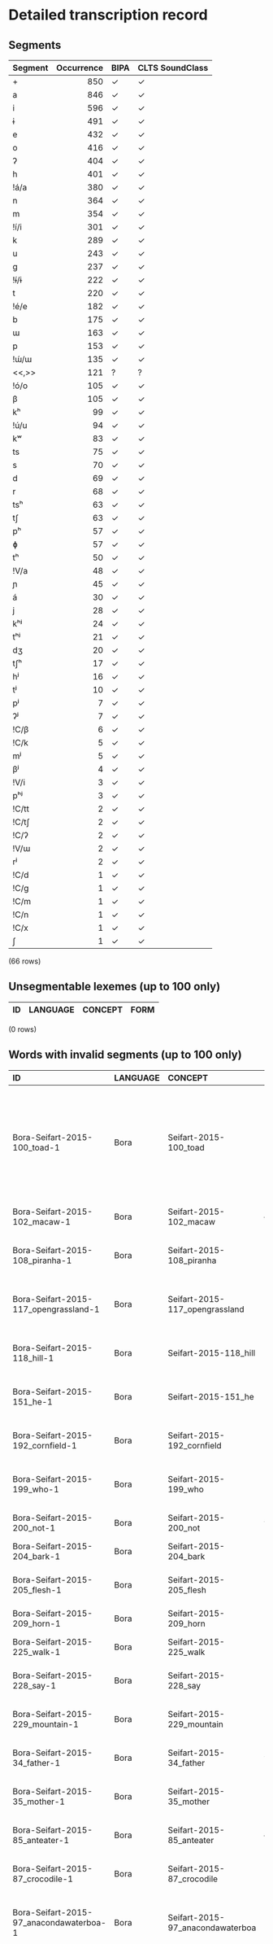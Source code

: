 
# Detailed transcription record

## Segments

| Segment | Occurrence | BIPA | CLTS SoundClass |
|:----------|-------------:|:-------|:------------------|
| + | 850 | ✓ | ✓ |
| a | 846 | ✓ | ✓ |
| i | 596 | ✓ | ✓ |
| ɨ | 491 | ✓ | ✓ |
| e | 432 | ✓ | ✓ |
| o | 416 | ✓ | ✓ |
| ʔ | 404 | ✓ | ✓ |
| h | 401 | ✓ | ✓ |
| !á/a | 380 | ✓ | ✓ |
| n | 364 | ✓ | ✓ |
| m | 354 | ✓ | ✓ |
| !í/i | 301 | ✓ | ✓ |
| k | 289 | ✓ | ✓ |
| u | 243 | ✓ | ✓ |
| g | 237 | ✓ | ✓ |
| !ɨ́/ɨ | 222 | ✓ | ✓ |
| t | 220 | ✓ | ✓ |
| !é/e | 182 | ✓ | ✓ |
| b | 175 | ✓ | ✓ |
| ɯ | 163 | ✓ | ✓ |
| p | 153 | ✓ | ✓ |
| !ɯ́/ɯ | 135 | ✓ | ✓ |
| <<,>> | 121 | ? | ? |
| !ó/o | 105 | ✓ | ✓ |
| β | 105 | ✓ | ✓ |
| kʰ | 99 | ✓ | ✓ |
| !ú/u | 94 | ✓ | ✓ |
| kʷ | 83 | ✓ | ✓ |
| ts | 75 | ✓ | ✓ |
| s | 70 | ✓ | ✓ |
| d | 69 | ✓ | ✓ |
| r | 68 | ✓ | ✓ |
| tsʰ | 63 | ✓ | ✓ |
| tʃ | 63 | ✓ | ✓ |
| pʰ | 57 | ✓ | ✓ |
| ɸ | 57 | ✓ | ✓ |
| tʰ | 50 | ✓ | ✓ |
| !V/a | 48 | ✓ | ✓ |
| ɲ | 45 | ✓ | ✓ |
| á | 30 | ✓ | ✓ |
| j | 28 | ✓ | ✓ |
| kʰʲ | 24 | ✓ | ✓ |
| tʰʲ | 21 | ✓ | ✓ |
| dʒ | 20 | ✓ | ✓ |
| tʃʰ | 17 | ✓ | ✓ |
| hʲ | 16 | ✓ | ✓ |
| tʲ | 10 | ✓ | ✓ |
| pʲ | 7 | ✓ | ✓ |
| ʔʲ | 7 | ✓ | ✓ |
| !C/β | 6 | ✓ | ✓ |
| !C/k | 5 | ✓ | ✓ |
| mʲ | 5 | ✓ | ✓ |
| βʲ | 4 | ✓ | ✓ |
| !V/i | 3 | ✓ | ✓ |
| pʰʲ | 3 | ✓ | ✓ |
| !C/tt | 2 | ✓ | ✓ |
| !C/tʃ | 2 | ✓ | ✓ |
| !C/ʔ | 2 | ✓ | ✓ |
| !V/ɯ | 2 | ✓ | ✓ |
| rʲ | 2 | ✓ | ✓ |
| !C/d | 1 | ✓ | ✓ |
| !C/g | 1 | ✓ | ✓ |
| !C/m | 1 | ✓ | ✓ |
| !C/n | 1 | ✓ | ✓ |
| !C/x | 1 | ✓ | ✓ |
| ʃ | 1 | ✓ | ✓ |

(66 rows)



## Unsegmentable lexemes (up to 100 only)

| ID | LANGUAGE | CONCEPT | FORM |
|------|------------|-----------|--------|

(0 rows)



## Words with invalid segments (up to 100 only)

| ID | LANGUAGE | CONCEPT | FORM | SEGMENTS |
|:-------------------------------------------|:-----------|:---------------------------------|:--------------------------------------------------|:------------------------------------------------------------------------------------------------------------------------------------------------------------------------------|
| Bora-Seifart-2015-100_toad-1 | Bora | Seifart-2015-100_toad | aʔkʰókʷa, βɯ́ɯ́ríʔií, níhʲakʷa, mɯʔmɨ́pa, áákʰɯpa | a ʔ kʰ !ó/o kʷ a <s> <<,>> </s> + β !ɯ́/ɯ !ɯ́/ɯ r !í/i ʔ i !í/i <s> <<,>> </s> + n !í/i hʲ a kʷ a <s> <<,>> </s> + m ɯ ʔ m !ɨ́/ɨ p a <s> <<,>> </s> + !á/a !á/a kʰ ɯ p a |
| Bora-Seifart-2015-102_macaw-1 | Bora | Seifart-2015-102_macaw | ɨ́ɨ́βaá, íɲaʔa | !ɨ́/ɨ !ɨ́/ɨ β a !á/a <s> <<,>> </s> + !í/i ɲ a ʔ a |
| Bora-Seifart-2015-108_piranha-1 | Bora | Seifart-2015-108_piranha | kʷáhkʰʲo-hɨ, níhtʲa-hɨ | kʷ !á/a h kʰʲ o + h ɨ <s> <<,>> </s> + n !í/i h tʲ a + h ɨ |
| Bora-Seifart-2015-117_opengrassland-1 | Bora | Seifart-2015-117_opengrassland | nómɨ́htʰɯhɨ, ʦʰóhkʰómɯhɨ | n !ó/o m !ɨ́/ɨ h tʰ ɯ h ɨ <s> <<,>> </s> + tsʰ !ó/o h kʰ !ó/o m ɯ h ɨ |
| Bora-Seifart-2015-118_hill-1 | Bora | Seifart-2015-118_hill | kʷáhɯɯ́, páɯɯ́ | kʷ !á/a h ɯ !ɯ́/ɯ <s> <<,>> </s> + p !á/a ɯ !ɯ́/ɯ |
| Bora-Seifart-2015-151_he-1 | Bora | Seifart-2015-151_he | áánɯɯ́, tií-pʲe | !á/a !á/a n ɯ !ɯ́/ɯ <s> <<,>> </s> + t i !í/i + pʲ e |
| Bora-Seifart-2015-192_cornfield-1 | Bora | Seifart-2015-192_cornfield | kʷáhkʰʲoʔa, -pʰáʧi | kʷ !á/a h kʰʲ o ʔ a <s> <<,>> </s> + + pʰ !á/a tʃ i |
| Bora-Seifart-2015-199_who-1 | Bora | Seifart-2015-199_who | mɯ́ʔa, kʰaatʰʲéʔa | m !ɯ́/ɯ ʔ a <s> <<,>> </s> + kʰ a a tʰʲ !é/e ʔ a |
| Bora-Seifart-2015-200_not-1 | Bora | Seifart-2015-200_not | ʦʰáʔaá, -tʰɯ | tsʰ !á/a ʔ a !á/a <s> <<,>> </s> + + tʰ ɯ |
| Bora-Seifart-2015-204_bark-1 | Bora | Seifart-2015-204_bark | -mɨ́ɨ́ʔo | + m !ɨ́/ɨ !ɨ́/ɨ ʔ o |
| Bora-Seifart-2015-205_flesh-1 | Bora | Seifart-2015-205_flesh | ʔéékʰoó, toó | ʔ !é/e !é/e kʰ o !ó/o <s> <<,>> </s> + t o !ó/o |
| Bora-Seifart-2015-209_horn-1 | Bora | Seifart-2015-209_horn | -htʰo | + h tʰ o |
| Bora-Seifart-2015-225_walk-1 | Bora | Seifart-2015-225_walk | ɯʧe, pʰeé | ɯ tʃ e <s> <<,>> </s> + pʰ e !é/e |
| Bora-Seifart-2015-228_say-1 | Bora | Seifart-2015-228_say | ɯɯpáʧe, neé | ɯ ɯ p !á/a tʃ e <s> <<,>> </s> + n e !é/e |
| Bora-Seifart-2015-229_mountain-1 | Bora | Seifart-2015-229_mountain | kʷáhɯɯ́, páɯɯ́ | kʷ !á/a h ɯ !ɯ́/ɯ <s> <<,>> </s> + p !á/a ɯ !ɯ́/ɯ |
| Bora-Seifart-2015-34_father-1 | Bora | Seifart-2015-34_father | ʧiʔíjo, kʰaani | tʃ i ʔ !í/i j o <s> <<,>> </s> + kʰ a a n i |
| Bora-Seifart-2015-35_mother-1 | Bora | Seifart-2015-35_mother | kʷaʔáro, ʦʰɨ́ɨ́hɯ | kʷ a ʔ !á/a r o <s> <<,>> </s> + tsʰ !ɨ́/ɨ !ɨ́/ɨ h ɯ |
| Bora-Seifart-2015-85_anteater-1 | Bora | Seifart-2015-85_anteater | ɨɨ́hɯ, tʰoʔhɨ | ɨ !ɨ́/ɨ h ɯ <s> <<,>> </s> + tʰ o ʔ h ɨ |
| Bora-Seifart-2015-87_crocodile-1 | Bora | Seifart-2015-87_crocodile | niʔpa, meʔtópa | n i ʔ p a <s> <<,>> </s> + m e ʔ t !ó/o p a |
| Bora-Seifart-2015-97_anacondawaterboa-1 | Bora | Seifart-2015-97_anacondawaterboa | póóaá, ííkʷakʰʲo | p !ó/o !ó/o a !á/a <s> <<,>> </s> + !í/i !í/i kʷ a kʰʲ o |
| Muinane-Seifart-2015-100_toad-1 | Muinane | Seifart-2015-100_toad | hakúkúga, bɨ́ɨ́riʔi, níhaga, mɨ́ɨ́méba, háákkɨba | h a k !ú/u k !ú/u g a <s> <<,>> </s> + b !ɨ́/ɨ !ɨ́/ɨ r i ʔ i <s> <<,>> </s> + n !í/i h a g a <s> <<,>> </s> + m !ɨ́/ɨ !ɨ́/ɨ m !é/e b a <s> <<,>> </s> + h !á/a !á/a k k ɨ b a |
| Muinane-Seifart-2015-101_hummingbird-1 | Muinane | Seifart-2015-101_hummingbird | ɸááibe, | ɸ !á/a !á/a i b e <s> <<,>> </s> |
| Muinane-Seifart-2015-102_macaw-1 | Muinane | Seifart-2015-102_macaw | hééβa, ínóʔai | h !é/e !é/e β a <s> <<,>> </s> + !í/i n !ó/o ʔ a i |
| Muinane-Seifart-2015-108_piranha-1 | Muinane | Seifart-2015-108_piranha | gáíkku-he, nítta | g !á/a !í/i k k u + h e <s> <<,>> </s> + n !í/i t t a |
| Muinane-Seifart-2015-117_opengrassland-1 | Muinane | Seifart-2015-117_opengrassland | námettɨhe, súkkumehe | n !á/a m e t t ɨ h e <s> <<,>> </s> + s !ú/u k k u m e h e |
| Muinane-Seifart-2015-118_hill-1 | Muinane | Seifart-2015-118_hill | gáhɨ, báaɨ | g !á/a h ɨ <s> <<,>> </s> + b !á/a a ɨ |
| Muinane-Seifart-2015-151_he-1 | Muinane | Seifart-2015-151_he | áháanɨ, díi-bo | !á/a h !á/a a n ɨ <s> <<,>> </s> + d !í/i i + b o |
| Muinane-Seifart-2015-152_she-1 | Muinane | Seifart-2015-152_she | áháamo, díi-go | !á/a h !á/a a m o <s> <<,>> </s> + d !í/i i + g o |
| Muinane-Seifart-2015-192_cornfield-1 | Muinane | Seifart-2015-192_cornfield | gáíkkuʔai, ɸági | g !á/a !í/i k k u ʔ a i <s> <<,>> </s> + ɸ !á/a g i |
| Muinane-Seifart-2015-199_who-1 | Muinane | Seifart-2015-199_who | mɨ́hɨ́, káháánɨ, káháámo | m !ɨ́/ɨ h !ɨ́/ɨ <s> <<,>> </s> + k !á/a h !á/a !á/a n ɨ <s> <<,>> </s> + k !á/a h !á/a !á/a m o |
| Muinane-Seifart-2015-200_not-1 | Muinane | Seifart-2015-200_not | ʧáʔano, -tɨ | tʃ !á/a ʔ a n o <s> <<,>> </s> + + t ɨ |
| Muinane-Seifart-2015-205_flesh-1 | Muinane | Seifart-2015-205_flesh | úúku, dúúhoʔo | !ú/u !ú/u k u <s> <<,>> </s> + d !ú/u !ú/u h o ʔ o |
| Muinane-Seifart-2015-214_drink-1 | Muinane | Seifart-2015-214_drink | ádu- | !á/a d u + |
| Muinane-Seifart-2015-216_bite-1 | Muinane | Seifart-2015-216_bite | éédu- | !é/e !é/e d u + |
| Muinane-Seifart-2015-217_see-1 | Muinane | Seifart-2015-217_see | áttʲɨ́me- | !á/a t tʲ !ɨ́/ɨ m e + |
| Muinane-Seifart-2015-218_hear-1 | Muinane | Seifart-2015-218_hear | gúúbu- | g !ú/u !ú/u b u + |
| Muinane-Seifart-2015-219_know-1 | Muinane | Seifart-2015-219_know | gááha- | g !á/a !á/a h a + |
| Muinane-Seifart-2015-220_sleep-1 | Muinane | Seifart-2015-220_sleep | kɨ́ga- | k !ɨ́/ɨ g a + |
| Muinane-Seifart-2015-223_swim-1 | Muinane | Seifart-2015-223_swim | ísi- | !í/i s i + |
| Muinane-Seifart-2015-225_walk-1 | Muinane | Seifart-2015-225_walk | ɨ́ge-ʔi, ɸée-ʔi | !ɨ́/ɨ g e + ʔ i <s> <<,>> </s> + ɸ !é/e e + ʔ i |
| Muinane-Seifart-2015-228_say-1 | Muinane | Seifart-2015-228_say | hɨ́ɨ́bege-ʔi, néé-ʔi | h !ɨ́/ɨ !ɨ́/ɨ b e g e + ʔ i <s> <<,>> </s> + n !é/e !é/e + ʔ i |
| Muinane-Seifart-2015-34_father-1 | Muinane | Seifart-2015-34_father | gíʔírubi, kááni | g !í/i ʔ !í/i r u b i <s> <<,>> </s> + k !á/a !á/a n i |
| Muinane-Seifart-2015-35_mother-1 | Muinane | Seifart-2015-35_mother | gáʔárubi, sééhɨ | g !á/a ʔ !á/a r u b i <s> <<,>> </s> + s !é/e !é/e h ɨ |
| Muinane-Seifart-2015-39_river-1 | Muinane | Seifart-2015-39_river | téé-ʔi, múúai | t !é/e !é/e + ʔ i <s> <<,>> </s> + m !ú/u !ú/u a i |
| Muinane-Seifart-2015-79_dog-1 | Muinane | Seifart-2015-79_dog | -ʔui | + ʔ u i |
| Muinane-Seifart-2015-85_anteater-1 | Muinane | Seifart-2015-85_anteater | hééhɨ, túuhe | h !é/e !é/e h ɨ <s> <<,>> </s> + t !ú/u u h e |
| Muinane-Seifart-2015-87_crocodile-1 | Muinane | Seifart-2015-87_crocodile | níʔiba, méédúba | n !í/i ʔ i b a <s> <<,>> </s> + m !é/e !é/e d !ú/u b a |
| Muinane-Seifart-2015-97_anacondawaterboa-1 | Muinane | Seifart-2015-97_anacondawaterboa | búúa, ígáíβatɨ | b !ú/u !ú/u a <s> <<,>> </s> + !í/i g !á/a !í/i β a t ɨ |
| PBoM-Seifart-2015-100_toad-1 | PBoM | Seifart-2015-100_toad | hakuga,()ɨɨriʔi,nihaga,mɨɨʔmeba,haakkɨba | h a k u g a <s> <<,>> </s> !C/β ɨ ɨ r i ʔ i <s> <<,>> </s> n i h a g a <s> <<,>> </s> m ɨ ɨ ʔ m e b a <s> <<,>> </s> h a a k k ɨ b a |
| PBoM-Seifart-2015-102_macaw-1 | PBoM | Seifart-2015-102_macaw | heeβaa,in()ʔai | h e e β a a <s> <<,>> </s> i n !V/a ʔ a i |
| PBoM-Seifart-2015-105_curassow-1 | PBoM | Seifart-2015-105_curassow | kɨga- | k ɨ g a + |
| PBoM-Seifart-2015-108_piranha-1 | PBoM | Seifart-2015-108_piranha | gaikku-he,nitta | g a i k k u + h e <s> <<,>> </s> n i t t a |
| PBoM-Seifart-2015-10_hair-1 | PBoM | Seifart-2015-10_hair | -hee- | + h e e + |
| PBoM-Seifart-2015-114_spider-1 | PBoM | Seifart-2015-114_spider | paaga- | p a a g a + |
| PBoM-Seifart-2015-117_opengrassland-1 | PBoM | Seifart-2015-117_opengrassland | namettɨhe,ʦukkum()he | n a m e t t ɨ h e <s> <<,>> </s> ts u k k u m !V/a h e |
| PBoM-Seifart-2015-118_hill-1 | PBoM | Seifart-2015-118_hill | gahɨɨ,baaɨɨ | g a h ɨ ɨ <s> <<,>> </s> b a a ɨ ɨ |
| PBoM-Seifart-2015-121_treeleaf-1 | PBoM | Seifart-2015-121_treeleaf | -ʔaame | + ʔ a a m e |
| PBoM-Seifart-2015-122_root-1 | PBoM | Seifart-2015-122_root | ba(i)(k)ko- | b a !V/i !C/k k o + |
| PBoM-Seifart-2015-123_seed-1 | PBoM | Seifart-2015-123_seed | batʦu- | b a t ts u + |
| PBoM-Seifart-2015-130_yam-1 | PBoM | Seifart-2015-130_yam | kɨnii- | k ɨ n i i + |
| PBoM-Seifart-2015-133_coca-1 | PBoM | Seifart-2015-133_coca | hiibii- | h i i b i i + |
| PBoM-Seifart-2015-135_plantain-1 | PBoM | Seifart-2015-135_plantain | ɨhe- | ɨ h e + |
| PBoM-Seifart-2015-143_last-1 | PBoM | Seifart-2015-143_last | niiʔnoo- | n i i ʔ n o o + |
| PBoM-Seifart-2015-151_he-1 | PBoM | Seifart-2015-151_he | aa-nɨɨ,dii-bo | a a + n ɨ ɨ <s> <<,>> </s> d i i + b o |
| PBoM-Seifart-2015-152_she-1 | PBoM | Seifart-2015-152_she | aaimoo,dii-go | a a i m o o <s> <<,>> </s> d i i + g o |
| PBoM-Seifart-2015-169_big-1 | PBoM | Seifart-2015-169_big | mita-no,giraa | m i t a + n o <s> <<,>> </s> g i r a a |
| PBoM-Seifart-2015-170_small-1 | PBoM | Seifart-2015-170_small | nume- | n u m e + |
| PBoM-Seifart-2015-176_black-1 | PBoM | Seifart-2015-176_black | kɨβo- | k ɨ β o + |
| PBoM-Seifart-2015-185_lowerarm-1 | PBoM | Seifart-2015-185_lowerarm | nokkɨ- | n o k k ɨ + |
| PBoM-Seifart-2015-187_lowerleg-1 | PBoM | Seifart-2015-187_lowerleg | takki- | t a k k i + |
| PBoM-Seifart-2015-192_cornfield-1 | PBoM | Seifart-2015-192_cornfield | gaikkuʔai,-pagi | g a i k k u ʔ a i <s> <<,>> </s> + p a g i |
| PBoM-Seifart-2015-197_this-1 | PBoM | Seifart-2015-197_this | hi- | h i + |
| PBoM-Seifart-2015-198_that-1 | PBoM | Seifart-2015-198_that | hoʔ- | h o ʔ + |
| PBoM-Seifart-2015-199_who-1 | PBoM | Seifart-2015-199_who | mɨ-,ka- | m ɨ + <s> <<,>> </s> k a + |
| PBoM-Seifart-2015-200_not-1 | PBoM | Seifart-2015-200_not | ʦaʔa,-tɨ | ts a ʔ a <s> <<,>> </s> + t ɨ |
| PBoM-Seifart-2015-202_many-1 | PBoM | Seifart-2015-202_many | mita- | m i t a + |
| PBoM-Seifart-2015-203_long-1 | PBoM | Seifart-2015-203_long | kaamo- | k a a m o + |
| PBoM-Seifart-2015-204_bark-1 | PBoM | Seifart-2015-204_bark | -meeʔu | + m e e ʔ u |
| PBoM-Seifart-2015-205_flesh-1 | PBoM | Seifart-2015-205_flesh | ʔookuu,duu | ʔ o o k u u <s> <<,>> </s> d u u |
| PBoM-Seifart-2015-206_blood-2 | PBoM | Seifart-2015-206_blood | tɨɨ- | t ɨ ɨ + |
| PBoM-Seifart-2015-209_horn-1 | PBoM | Seifart-2015-209_horn | -ttu | + t t u |
| PBoM-Seifart-2015-216_bite-1 | PBoM | Seifart-2015-216_bite | eeʔdu- | e e ʔ d u + |
| PBoM-Seifart-2015-218_hear-1 | PBoM | Seifart-2015-218_hear | goobu- | g o o b u + |
| PBoM-Seifart-2015-225_walk-1 | PBoM | Seifart-2015-225_walk | ɨgo, poo | ɨ g o <s> <<,>> </s> + p o o |
| PBoM-Seifart-2015-226_come-1 | PBoM | Seifart-2015-226_come | ʦaa- | ts a a + |
| PBoM-Seifart-2015-228_say-1 | PBoM | Seifart-2015-228_say | hɨɨb()go,noo | h ɨ ɨ b !V/a g o <s> <<,>> </s> n o o |
| PBoM-Seifart-2015-229_mountain-1 | PBoM | Seifart-2015-229_mountain | gahɨɨ,baaɨɨ | g a h ɨ ɨ <s> <<,>> </s> b a a ɨ ɨ |
| PBoM-Seifart-2015-34_father-1 | PBoM | Seifart-2015-34_father | giʔiru,kaani | g i ʔ i r u <s> <<,>> </s> k a a n i |
| PBoM-Seifart-2015-35_mother-1 | PBoM | Seifart-2015-35_mother | gaʔa-ro,ʦeehɨ | g a ʔ a + r o <s> <<,>> </s> ts e e h ɨ |
| PBoM-Seifart-2015-39_river-1 | PBoM | Seifart-2015-39_river | too-ʔi,muuai | t o o + ʔ i <s> <<,>> </s> m u u a i |
| PBoM-Seifart-2015-43_charcoal-1 | PBoM | Seifart-2015-43_charcoal | kɨɨhɨgai- | k ɨ ɨ h ɨ g a i + |
| PBoM-Seifart-2015-59_mat-1 | PBoM | Seifart-2015-59_mat | kɨga- | k ɨ g a + |
| PBoM-Seifart-2015-61_bed-1 | PBoM | Seifart-2015-61_bed | kɨga- | k ɨ g a + |
| PBoM-Seifart-2015-65_pathtrail-1 | PBoM | Seifart-2015-65_pathtrail | hɨɨ- | h ɨ ɨ + |
| PBoM-Seifart-2015-69_knife-1 | PBoM | Seifart-2015-69_knife | n()ʦ()-ga- | n !V/a ts !V/a + g a + |
| PBoM-Seifart-2015-73_spear-1 | PBoM | Seifart-2015-73_spear | aamɨ- | a a m ɨ + |
| PBoM-Seifart-2015-75_arrow-1 | PBoM | Seifart-2015-75_arrow | tɨɨbu- | t ɨ ɨ b u + |
| PBoM-Seifart-2015-85_anteater-1 | PBoM | Seifart-2015-85_anteater | heehɨ,tuuʔhe | h e e h ɨ <s> <<,>> </s> t u u ʔ h e |
| PBoM-Seifart-2015-87_crocodile-1 | PBoM | Seifart-2015-87_crocodile | niʔba,m()ʔduba | n i ʔ b a <s> <<,>> </s> m !V/a ʔ d u b a |
| PBoM-Seifart-2015-97_anacondawaterboa-1 | PBoM | Seifart-2015-97_anacondawaterboa | buua,iigai- | b u u a <s> <<,>> </s> i i g a i + |

(100 rows)


